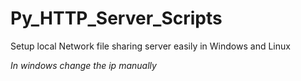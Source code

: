 # Py_HTTP_Server_Scripts
Setup local Network file sharing server easily in Windows and Linux 

*In windows change the ip manually*
